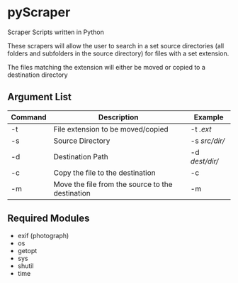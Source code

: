 # pyScraper
Scraper Scripts written in Python

These scrapers will allow the user to search in a set source directories (all folders and subfolders in the source directory) for files with a set extension.

The files matching the extension will either be moved or copied to a destination directory

## Argument List
| Command | Description | Example |
| ------- | ----------- | ------- |
| -t      | File extension to be moved/copied | -t *.ext* |
| -s      | Source Directory | -s *src/dir/* |
| -d      | Destination Path | -d *dest/dir/* |
| -c      | Copy the file to the destination | -c |
| -m      | Move the file from the source to the destination | -m |
  
## Required Modules
- exif (photograph)
- os
- getopt
- sys
- shutil
- time
